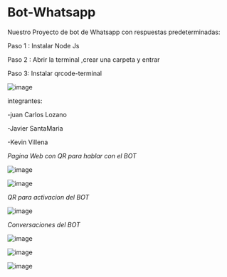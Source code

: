 # Bot-Whatsapp
Nuestro Proyecto de bot de Whatsapp con respuestas predeterminadas: 

Paso 1 : Instalar Node Js 

Paso 2 : Abrir la terminal ,crear una carpeta y entrar

Paso 3: Instalar qrcode-terminal

![image](https://github.com/Javier-Santamaria/Bot-Whatsapp/assets/126354748/416ceaa9-6ac4-4f35-96a9-8f2efe1ecf29)


integrantes: 

-juan Carlos Lozano 

-Javier SantaMaria 

-Kevin Villena

*Pagina Web con QR para hablar con el BOT*

![image](https://github.com/Javier-Santamaria/Bot-Whatsapp/assets/126354748/5c3619f8-422b-4549-836a-d06bafbad7bb)

![image](https://github.com/Javier-Santamaria/Bot-Whatsapp/assets/126354748/120a0586-ee38-4b2e-8f84-eae6d6ae51cd)

*QR para activacion del BOT*

![image](https://github.com/Javier-Santamaria/Bot-Whatsapp/assets/126354748/03c90ca5-6c05-4aa2-8aab-555a577195d2)

*Conversaciones del BOT*

![image](https://github.com/Javier-Santamaria/Bot-Whatsapp/assets/126354748/c4bad615-645c-449d-97ec-2221b8b40f1b)

![image](https://github.com/Javier-Santamaria/Bot-Whatsapp/assets/126354748/bf366ba9-c8ed-4223-b38d-d7158e64a83f)

![image](https://github.com/Javier-Santamaria/Bot-Whatsapp/assets/126354748/44055c71-eb88-4787-b958-eec141a417c3)
